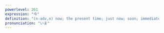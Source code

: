 ```yaml
---
powerlevel: 261
expression: "今"
definition: "(n-adv,n) now; the present time; just now; soon; immediately; (one) more; (P)"
pronunciation: "いま"
---
```

